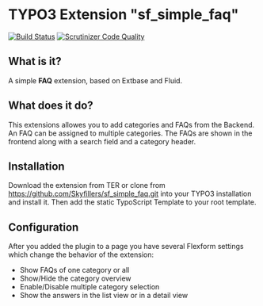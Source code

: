 # TYPO3 Extension "sf_simple_faq"

[![Build Status](https://travis-ci.org/Skyfillers/sf_simple_faq.svg?branch=master)](https://travis-ci.org/Skyfillers/sf_simple_faq)
[![Scrutinizer Code Quality](https://scrutinizer-ci.com/g/Skyfillers/sf_simple_faq/badges/quality-score.png?b=master)](https://scrutinizer-ci.com/g/Skyfillers/sf_simple_faq/?branch=master)

## What is it?

A simple **FAQ** extension, based on Extbase and Fluid.

## What does it do?

This extensions allowes you to add categories and FAQs from the Backend. An FAQ can be assigned to multiple categories.
The FAQs are shown in the frontend along with a search field and a category header.

## Installation

Download the extension from TER or clone from https://github.com/Skyfillers/sf_simple_faq.git into your TYPO3 installation and install it.
Then add the static TypoScript Template to your root template.

## Configuration

After you added the plugin to a page you have several Flexform settings which change the behavior of the extension:

- Show FAQs of one category or all
- Show/Hide the category overview
- Enable/Disable multiple category selection
- Show the answers in the list view or in a detail view






